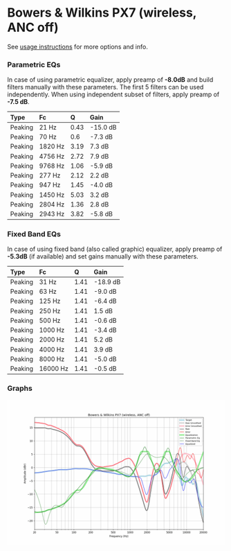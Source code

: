 # Bowers & Wilkins PX7 (wireless, ANC off)
See [usage instructions](https://github.com/jaakkopasanen/AutoEq#usage) for more options and info.

### Parametric EQs
In case of using parametric equalizer, apply preamp of **-8.0dB** and build filters manually
with these parameters. The first 5 filters can be used independently.
When using independent subset of filters, apply preamp of **-7.5 dB**.

| Type    | Fc      |    Q | Gain     |
|:--------|:--------|:-----|:---------|
| Peaking | 21 Hz   | 0.43 | -15.0 dB |
| Peaking | 70 Hz   | 0.6  | -7.3 dB  |
| Peaking | 1820 Hz | 3.19 | 7.3 dB   |
| Peaking | 4756 Hz | 2.72 | 7.9 dB   |
| Peaking | 9768 Hz | 1.06 | -5.9 dB  |
| Peaking | 277 Hz  | 2.12 | 2.2 dB   |
| Peaking | 947 Hz  | 1.45 | -4.0 dB  |
| Peaking | 1450 Hz | 5.03 | 3.2 dB   |
| Peaking | 2804 Hz | 1.36 | 2.8 dB   |
| Peaking | 2943 Hz | 3.82 | -5.8 dB  |

### Fixed Band EQs
In case of using fixed band (also called graphic) equalizer, apply preamp of **-5.3dB**
(if available) and set gains manually with these parameters.

| Type    | Fc       |    Q | Gain     |
|:--------|:---------|:-----|:---------|
| Peaking | 31 Hz    | 1.41 | -18.9 dB |
| Peaking | 63 Hz    | 1.41 | -9.0 dB  |
| Peaking | 125 Hz   | 1.41 | -6.4 dB  |
| Peaking | 250 Hz   | 1.41 | 1.5 dB   |
| Peaking | 500 Hz   | 1.41 | -0.6 dB  |
| Peaking | 1000 Hz  | 1.41 | -3.4 dB  |
| Peaking | 2000 Hz  | 1.41 | 5.2 dB   |
| Peaking | 4000 Hz  | 1.41 | 3.9 dB   |
| Peaking | 8000 Hz  | 1.41 | -5.0 dB  |
| Peaking | 16000 Hz | 1.41 | -0.5 dB  |

### Graphs
![](./Bowers%20&%20Wilkins%20PX7%20(wireless,%20ANC%20off).png)